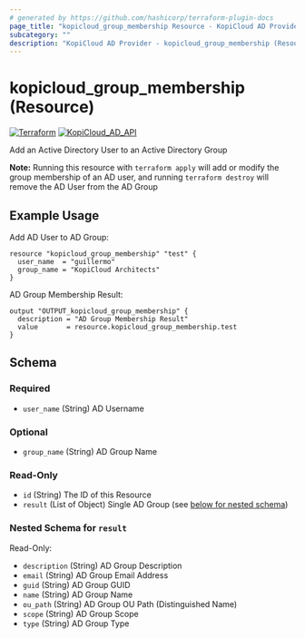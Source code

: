 ```yaml
---
# generated by https://github.com/hashicorp/terraform-plugin-docs
page_title: "kopicloud_group_membership Resource - KopiCloud AD Provider"
subcategory: ""
description: "KopiCloud AD Provider - kopicloud_group_membership (Resource)"
---
```


# kopicloud_group_membership (Resource)
[![Terraform](https://img.shields.io/badge/terraform-v1.3+-blue.svg)](https://www.terraform.io/downloads.html) 
[![KopiCloud_AD_API](https://img.shields.io/badge/kopiCloud_ad-v1.0+-blueviolet.svg)](https://www.kopicloud-ad-api.com)

Add an Active Directory User to an Active Directory Group

**Note:** Running this resource with `terraform apply` will add or modify the group membership of an AD user, and running `terraform destroy` will remove the AD User from the AD Group

## Example Usage

Add AD User to AD Group:
```
resource "kopicloud_group_membership" "test" {
  user_name  = "guillermo"
  group_name = "KopiCloud Architects"
}
```

AD Group Membership Result:
```
output "OUTPUT_kopicloud_group_membership" {
  description = "AD Group Membership Result"
  value       = resource.kopicloud_group_membership.test
}
```

<!-- schema generated by tfplugindocs -->
## Schema

### Required

- `user_name` (String) AD Username

### Optional

- `group_name` (String) AD Group Name

### Read-Only

- `id` (String) The ID of this Resource
- `result` (List of Object) Single AD Group (see [below for nested schema](#nestedatt--result))

<a id="nestedatt--result"></a>
### Nested Schema for `result`

Read-Only:

- `description` (String) AD Group Description
- `email` (String) AD Group Email Address
- `guid` (String) AD Group GUID
- `name` (String) AD Group Name
- `ou_path` (String) AD Group OU Path (Distinguished Name)
- `scope` (String) AD Group Scope
- `type` (String) AD Group Type 
